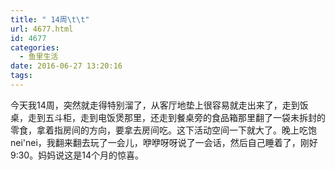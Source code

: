 ```yaml
---
title: " 14周\t\t"
url: 4677.html
id: 4677
categories:
  - 鱼里生活
date: 2016-06-27 13:20:16
tags:
---
```


今天我14周，突然就走得特别溜了，从客厅地垫上很容易就走出来了，走到饭桌，走到五斗柜，走到电饭煲那里，还走到餐桌旁的食品箱那里翻了一袋未拆封的零食，拿着指房间的方向，要拿去房间吃。这下活动空间一下就大了。晚上吃饱nei'nei，我翻来翻去玩了一会儿，咿咿呀呀说了一会话，然后自己睡着了，刚好9:30。妈妈说这是14个月的惊喜。